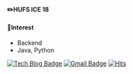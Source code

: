 <!--
**ujin2021/ujin2021** is a ✨ _special_ ✨ repository because its `README.md` (this file) appears on your GitHub profile.
### Hi there 👋
Here are some ideas to get you started:

- 🔭 I’m currently working on ...
- 🌱 I’m currently learning ...
- 👯 I’m looking to collaborate on ...
- 🤔 I’m looking for help with ...
- 💬 Ask me about ...
- 📫 How to reach me: ...
- 😄 Pronouns: ...
- ⚡ Fun fact: ...
-->

#### ✏️HUFS ICE 18
#### 💞Interest
* Backend
* Java, Python

[![Tech Blog Badge](https://img.shields.io/badge/-Techblog-%2304BEB8?style=flat-square&link=https://https://ujin-dev.tistory.com//)](https://ujin-dev.tistory.com//) 
[![Gmail Badge](https://img.shields.io/badge/Gmail-d14836?style=flat-square&logo=Gmail&logoColor=white&link=mailto:ujin2021@gmail.com)](mailto:ujin2021@gmail.com)
[![Hits](https://hits.seeyoufarm.com/api/count/incr/badge.svg?url=https%3A%2F%2Fgithub.com%2Fujin2021)](https://hits.seeyoufarm.com)
